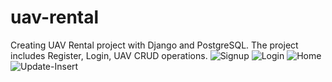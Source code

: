 # uav-rental
Creating UAV Rental project with Django and PostgreSQL. The project includes Register, Login, UAV CRUD operations.
![Signup](https://user-images.githubusercontent.com/57042130/223288369-c86534a8-698e-4865-bcf7-b1899db190c7.png)
![Login](https://user-images.githubusercontent.com/57042130/223288377-dff77f77-f20c-4b31-8381-d63dd495d3c2.png)
![Home](https://user-images.githubusercontent.com/57042130/223288435-193e75d3-2639-438b-a628-22fd8b74cb6f.png)
![Update-Insert](https://user-images.githubusercontent.com/57042130/223288450-233e5102-eae1-48af-a2db-52b978bf23ff.png)
